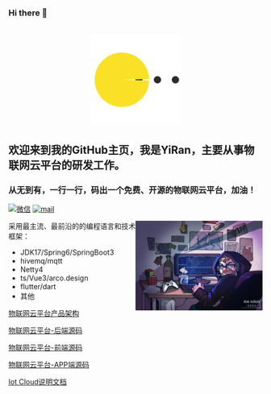 ### Hi there 👋

<div align="center">
	<br>
	<img src="https://raw.githubusercontent.com/Aniket965/Aniket965/master/pacman.svg?sanitize=true" width="180" height="180">
</div>

## 欢迎来到我的GitHub主页，我是YiRan，主要从事物联网云平台的研发工作。
### 从无到有，一行一行，码出一个免费、开源的物联网云平台，加油！
[![微信](https://img.shields.io/badge/%E5%BE%AE%E4%BF%A1-yiranchengnan-blue)](https://img.shields.io/badge/%E5%BE%AE%E4%BF%A1-yiranchengnan-blue)
[![mail](https://img.shields.io/badge/mail-cniiot%40163.com-brightgreen)](mailto:cniiot@163.com)


<img align="right" alt="img" src="https://github.com/FernandoRoldan93/FernandoRoldan93/blob/master/cover_image.jpg" width="50%" height="auto" />

采用最主流、最前沿的的编程语言和技术框架：

- JDK17/Spring6/SpringBoot3
- hivemq/mqtt
- Netty4
- ts/Vue3/arco.design
- flutter/dart
- 其他

[物联网云平台产品架构](/物联网云平台产品架构.md)

[物联网云平台-后端源码](https://github.com/YiRanCN/iot-cloud-backend)

[物联网云平台-前端源码](https://github.com/YiRanCN/iot-cloud-frontend)

[物联网云平台-APP端源码](https://github.com/YiRanCN/iot_cloud_flutter)

[Iot Cloud说明文档](https://yirancn.github.io/docs/iotcloud/?_blank)



